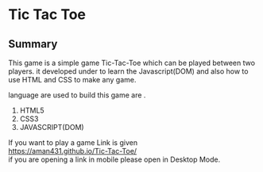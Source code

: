 # Tic Tac Toe 

## **Summary**<br />
This game is a simple game Tic-Tac-Toe which can be played between two players. it developed under to learn the Javascript(DOM) and also how to use HTML and CSS to make any game.

language are used to build this game are .
1) HTML5
2) CSS3
3) JAVASCRIPT(DOM)

If you want to play a game  Link is given<br />
https://aman431.github.io/Tic-Tac-Toe/<br />
if you are opening a link in mobile please open in Desktop Mode.
